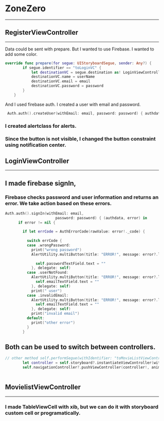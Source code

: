 # ZoneZero
--------
## RegisterViewController
----------
Data could be sent with prepare. But I wanted to use Firebase. I wanted to add some color.
```swift
override func prepare(for segue: UIStoryboardSegue, sender: Any?) {
        if segue.identifier == "toLoginVC" {
            let destinationVC = segue.destination as! LoginViewController
            destinationVC.name = userName
            destinationVC.email = email
            destinationVC.password = password
        }
    }
```
 And I used firebase auth. I created a user with email and password.
 
```swift
 Auth.auth().createUser(withEmail: email, password: password) { authdata, error in
```
### I created alertclass for alerts.

### Since the button is not visible, I changed the button constraint using notification center.

## LoginViewController
---------
## I made firebase signIn,

### Firebase checks password and user information and returns an error. We take action based on these errors.
```swift
Auth.auth().signIn(withEmail: email,
                       password: password) { (authdata, error) in
      if error != nil {
        
        if let errCode = AuthErrorCode(rawValue: error!._code) {
          
          switch errCode {
          case .wrongPassword:
            print("wrong password")
            AlertUtility.multiButton(title: "ERROR!", message: error?.localizedDescription ?? "wrong password/email", buttonTitle: "Cancel", buttonTitle1: "Retry", handler: nil, handler1: { UIAlertAction in
              
              self.passwordTextField.text = ""
            }, delegate: self)
          case .userNotFound:
            AlertUtility.multiButton(title: "ERROR!", message: error?.localizedDescription ?? "wrong password/email", buttonTitle: "Cancel", buttonTitle1: "Retry", handler: nil, handler1: { UIAlertAction in
              self.emailTextField.text = ""
            }, delegate: self)
            print(" user")
          case .invalidEmail:
            AlertUtility.multiButton(title: "ERROR!", message: error?.localizedDescription ?? "wrong password/email", buttonTitle: "Cancel", buttonTitle1: "Retry", handler: nil, handler1: { UIAlertAction in
              self.emailTextField.text = ""
            }, delegate: self)
            print("invalid email")
          default:
            print("other error")
          }
        }
```
## Both can be used to switch between controllers.
```swift
// other method self.performSegue(withIdentifier: "toMovieListViewController", sender: nil)
        let controller = self.storyboard?.instantiateViewController(withIdentifier: "LoginViewController") as? LoginViewController
        self.navigationController?.pushViewController(controller!, animated: true)
        
 ```
## MovielistViewController
---------

### I made TableViewCell with xib, but we can do it with storyboard custom cell or programatically.
